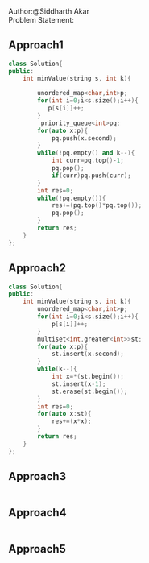 

### []()
Author:@Siddharth Akar<br>
Problem Statement:


## Approach1

``` cpp
class Solution{
public:
    int minValue(string s, int k){

        unordered_map<char,int>p;
        for(int i=0;i<s.size();i++){
           p[s[i]]++;
        }
         priority_queue<int>pq;
        for(auto x:p){
            pq.push(x.second);
        }
        while(!pq.empty() and k--){
            int curr=pq.top()-1;
            pq.pop();
            if(curr)pq.push(curr);
        }
        int res=0;
        while(!pq.empty()){
            res+=(pq.top()*pq.top());
            pq.pop();
        }
        return res;
    }
};

```

## Approach2

``` cpp
class Solution{
public:
    int minValue(string s, int k){
        unordered_map<char,int>p;
        for(int i=0;i<s.size();i++){
            p[s[i]]++;
        }
        multiset<int,greater<int>>st;
        for(auto x:p){
            st.insert(x.second);
        }
        while(k--){
            int x=*(st.begin());
            st.insert(x-1);
            st.erase(st.begin());
        }
        int res=0;
        for(auto x:st){
            res+=(x*x);
        }
        return res;
    }
};
```
## Approach3

``` cpp

```
## Approach4

``` cpp

```
## Approach5

``` cpp

```
